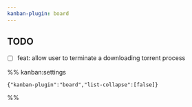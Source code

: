```yaml
---
kanban-plugin: board
---
```


## TODO

- [ ] feat: allow user to terminate a downloading torrent process




%% kanban:settings
```
{"kanban-plugin":"board","list-collapse":[false]}
```
%%